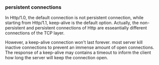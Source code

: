 
### persistent connections
In Http/1.0, the default connection is not persistent connection, while starting from Http/1.1, keep-alive is the default option.
Actually, the non-persistent and persistent connections of Http are esseantially different connections of the TCP layer.

However, a keep-alive connection won't last forever. most server kill inactive connections to prevent an immense amount of open connections. The response of a keep-alive may contains a timeout to inform the client how long the server will keep the connection open.

